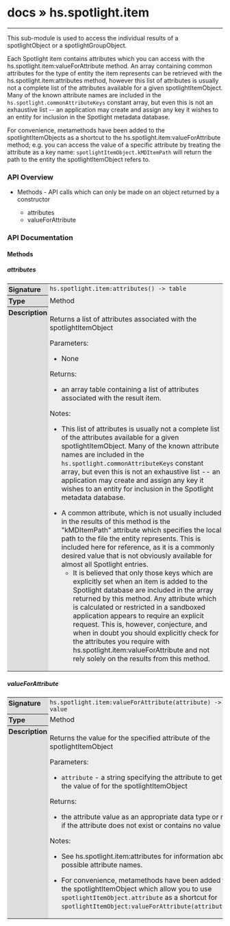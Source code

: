 # [docs](index.md) » hs.spotlight.item
---

This sub-module is used to access the individual results of a spotlightObject or a spotlightGroupObject.

Each Spotlight item contains attributes which you can access with the [hs.spotlight.item:valueForAttribute](#valueForAttribute) method. An array containing common attributes for the type of entity the item represents can be retrieved with the [hs.spotlight.item:attributes](#attributes) method, however this list of attributes is usually not a complete list of the attributes available for a given spotlightItemObject. Many of the known attribute names are included in the `hs.spotlight.commonAttributeKeys` constant array, but even this is not an exhaustive list -- an application may create and assign any key it wishes to an entity for inclusion in the Spotlight metadata database.

For convenience, metamethods have been added to the spotlightItemObjects as a shortcut to the [hs.spotlight.item:valueForAttribute](#valueForAttribute) method; e.g. you can access the value of a specific attribute by treating the attribute as a key name: `spotlightItemObject.kMDItemPath` will return the path to the entity the spotlightItemObject refers to.

<style type="text/css">
	a { text-decoration: none; }
	a:hover { text-decoration: underline; }
	th { background-color: #DDDDDD; vertical-align: top; padding: 3px; }
	td { width: 100%; background-color: #EEEEEE; vertical-align: top; padding: 3px; }
	table { width: 100% ; border: 1px solid #0; text-align: left; }
	section > table table td { width: 0; }
</style>
<link rel="stylesheet" href="../../css/docs.css" type="text/css" media="screen" />
<h3>API Overview</h3>
<ul>
<li>Methods - API calls which can only be made on an object returned by a constructor</li>
  <ul>
	<li><a href="#attributes">attributes</a></li>
	<li><a href="#valueForAttribute">valueForAttribute</a></li>
  </ul>
</ul>
<h3>API Documentation</h3>
<h4 class="documentation-section">Methods</h4>
  <section id="attributes">
	<h5><a href="#attributes">attributes</a></h5>
	<table>
	  <tr>
		<th>Signature</th>
		<td><code>hs.spotlight.item:attributes() -&gt; table</code></td>
	  </tr>
	  <tr>
		<th>Type</th>
		<td>Method</td>
	  </tr>
	  <tr>
		<th>Description</th>
		<td><p>Returns a list of attributes associated with the spotlightItemObject</p>
<p>Parameters:</p>
<ul>
<li>None</li>
</ul>
<p>Returns:</p>
<ul>
<li>an array table containing a list of attributes associated with the result item.</li>
</ul>
<p>Notes:</p>
<ul>
<li>This list of attributes is usually not a complete list of the attributes available for a given spotlightItemObject. Many of the known attribute names are included in the <code>hs.spotlight.commonAttributeKeys</code> constant array, but even this is not an exhaustive list -- an application may create and assign any key it wishes to an entity for inclusion in the Spotlight metadata database.</li>
</ul>
<ul>
<li>A common attribute, which is not usually included in the results of this method is the "kMDItemPath" attribute which specifies the local path to the file the entity represents. This is included here for reference, as it is a commonly desired value that is not obviously available for almost all Spotlight entries.<ul>
<li>It is believed that only those keys which are explicitly set when an item is added to the Spotlight database are included in the array returned by this method. Any attribute which is calculated or restricted in a sandboxed application appears to require an explicit request. This is, however, conjecture, and when in doubt you should explicitly check for the attributes you require with <a href="#valueForAttribute">hs.spotlight.item:valueForAttribute</a> and not rely solely on the results from this method.</li>
</ul>
</li>
</ul>
</td>
	  </tr>
	</table>
  </section>
  <section id="valueForAttribute">
	<h5><a href="#valueForAttribute">valueForAttribute</a></h5>
	<table>
	  <tr>
		<th>Signature</th>
		<td><code>hs.spotlight.item:valueForAttribute(attribute) -&gt; value</code></td>
	  </tr>
	  <tr>
		<th>Type</th>
		<td>Method</td>
	  </tr>
	  <tr>
		<th>Description</th>
		<td><p>Returns the value for the specified attribute of the spotlightItemObject</p>
<p>Parameters:</p>
<ul>
<li><code>attribute</code> - a string specifying the attribute to get the value of for the spotlightItemObject</li>
</ul>
<p>Returns:</p>
<ul>
<li>the attribute value as an appropriate data type or nil if the attribute does not exist or contains no value</li>
</ul>
<p>Notes:</p>
<ul>
<li><p>See <a href="#attributes">hs.spotlight.item:attributes</a> for information about possible attribute names.</p>
</li>
<li><p>For convenience, metamethods have been added to the spotlightItemObject which allow you to use <code>spotlightItemObject.attribute</code> as a shortcut for <code>spotlightItemObject:valueForAttribute(attribute)</code>.</p>
</li>
</ul>
</td>
	  </tr>
	</table>
  </section>

